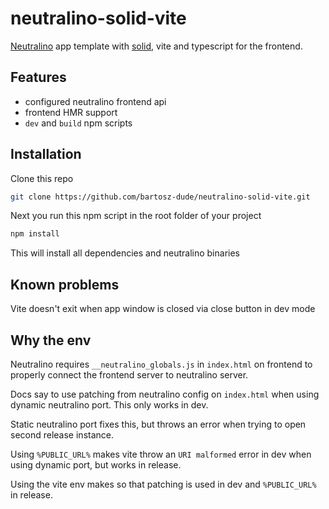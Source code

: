 # neutralino-solid-vite

[Neutralino](https://neutralino.js.org/) app template with [solid](https://solidjs.com), vite and typescript for the frontend.

## Features

- configured neutralino frontend api
- frontend HMR support
- `dev` and `build` npm scripts

## Installation

Clone this repo

```bash
git clone https://github.com/bartosz-dude/neutralino-solid-vite.git
```

Next you run this npm script in the root folder of your project

```bash
npm install
```

This will install all dependencies and neutralino binaries

## Known problems

Vite doesn't exit when app window is closed via close button in dev mode

## Why the env

Neutralino requires `__neutralino_globals.js` in `index.html` on frontend to properly connect the frontend server to neutralino server.

Docs say to use patching from neutralino config on `index.html` when using dynamic neutralino port. This only works in dev.

Static neutralino port fixes this, but throws an error when trying to open second release instance.

Using `%PUBLIC_URL%` makes vite throw an `URI malformed` error in dev when using dynamic port, but works in release.

Using the vite env makes so that patching is used in dev and `%PUBLIC_URL%` in release.
